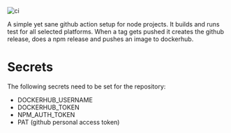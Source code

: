 ![ci](https://github.com/tcurdt/release-node/workflows/ci/badge.svg?branch=master)

A simple yet sane github action setup for node projects.
It builds and runs test for all selected platforms.
When a tag gets pushed it creates the github release, does a npm release and pushes an image to dockerhub.

# Secrets

The following secrets need to be set for the repository:

- DOCKERHUB_USERNAME
- DOCKERHUB_TOKEN
- NPM_AUTH_TOKEN
- PAT (github personal access token)
